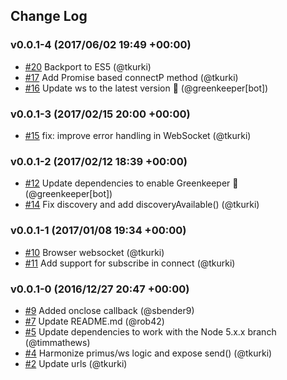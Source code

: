 ## Change Log

### v0.0.1-4 (2017/06/02 19:49 +00:00)
- [#20](https://github.com/SignalK/signalk-js-client/pull/20) Backport to ES5 (@tkurki)
- [#17](https://github.com/SignalK/signalk-js-client/pull/17) Add Promise based connectP method (@tkurki)
- [#16](https://github.com/SignalK/signalk-js-client/pull/16) Update ws to the latest version 🚀 (@greenkeeper[bot])

### v0.0.1-3 (2017/02/15 20:00 +00:00)
- [#15](https://github.com/SignalK/signalk-js-client/pull/15) fix: improve error handling in WebSocket (@tkurki)

### v0.0.1-2 (2017/02/12 18:39 +00:00)
- [#12](https://github.com/SignalK/signalk-js-client/pull/12) Update dependencies to enable Greenkeeper 🌴 (@greenkeeper[bot])
- [#14](https://github.com/SignalK/signalk-js-client/pull/14) Fix discovery and add discoveryAvailable() (@tkurki)

### v0.0.1-1 (2017/01/08 19:34 +00:00)
- [#10](https://github.com/SignalK/signalk-js-client/pull/10) Browser websocket (@tkurki)
- [#11](https://github.com/SignalK/signalk-js-client/pull/11) Add support for subscribe in connect (@tkurki)

### v0.0.1-0 (2016/12/27 20:47 +00:00)
- [#9](https://github.com/SignalK/signalk-js-client/pull/9) Added onclose callback (@sbender9)
- [#7](https://github.com/SignalK/signalk-js-client/pull/7) Update README.md (@rob42)
- [#5](https://github.com/SignalK/signalk-js-client/pull/5) Update dependencies to work with the Node 5.x.x branch (@timmathews)
- [#4](https://github.com/SignalK/signalk-js-client/pull/4) Harmonize primus/ws logic and expose send() (@tkurki)
- [#2](https://github.com/SignalK/signalk-js-client/pull/2) Update urls (@tkurki)